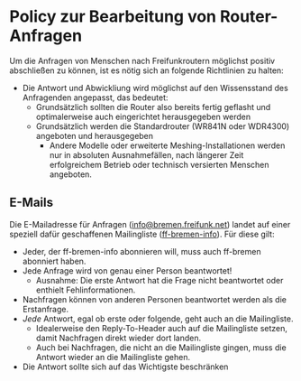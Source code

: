 # Policy zur Bearbeitung von Router-Anfragen
Um die Anfragen von Menschen nach Freifunkroutern möglichst positiv abschließen zu können, ist es nötig sich an folgende Richtlinien zu halten:
* Die Antwort und Abwickliung wird möglichst auf den Wissensstand des Anfragenden angepasst, das bedeutet:
    * Grundsätzlich sollten die Router also bereits fertig geflasht und optimalerweise auch eingerichtet herausgegeben werden
    * Grundsätzlich werden die Standardrouter (WR841N oder WDR4300) angeboten und herausgegeben
        * Andere Modelle oder erweiterte Meshing-Installationen werden nur in absoluten Ausnahmefällen, nach längerer Zeit erfolgreichem Betrieb oder technisch versierten Menschen angeboten.

## E-Mails
Die E-Mailadresse für Anfragen (info@bremen.freifunk.net) landet auf einer speziell dafür geschaffenen Mailingliste ([ff-bremen-info](https://planetcyborg.de/mailman/listinfo/ff-bremen-info)). Für diese gilt:

* Jeder, der ff-bremen-info abonnieren will, muss auch ff-bremen abonniert haben.
* Jede Anfrage wird von genau einer Person beantwortet!
    * Ausnahme: Die erste Antwort hat die Frage nicht beantwortet oder enthielt Fehlinformationen.
* Nachfragen können von anderen Personen beantwortet werden als die Erstanfrage.
* *Jede* Antwort, egal ob erste oder folgende, geht auch an die Mailingliste.
    * Idealerweise den Reply-To-Header auch auf die Mailingliste setzen, damit Nachfragen direkt wieder dort landen.
    * Auch bei Nachfragen, die nicht an die Mailingliste gingen, muss die Antwort wieder an die Mailingliste gehen.
* Die Antwort sollte sich auf das Wichtigste beschränken